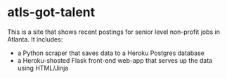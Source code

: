 # atls-got-talent

This is a site that shows recent postings for senior level non-profit jobs in Atlanta. It includes:
* a Python scraper that saves data to a Heroku Postgres database 
* a Heroku-shosted Flask front-end web-app that serves up the data using HTML/Jinja 
